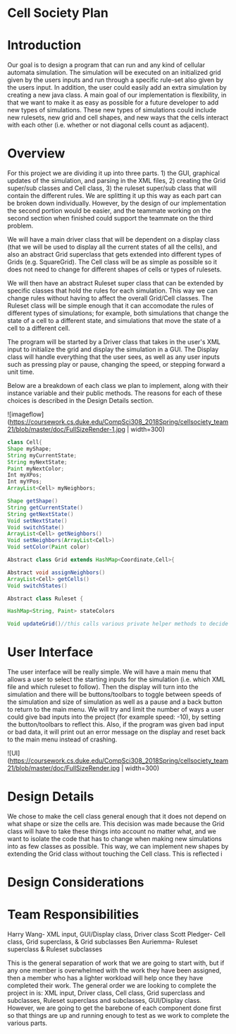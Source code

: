 Cell Society Plan
=========

# Introduction

Our goal is to design a program that can run and any kind of cellular automata simulation. The simulation will be executed on an initialized grid given by the users inputs and run through a specific rule-set also given by the users input. In addition, the user could easily add an extra simulation by creating a new java class.  A main goal of our implementation is flexibility, in that we want to make it as easy as possible for a future developer to add new types of simulations.  These new types of simulations could include new rulesets, new grid and cell shapes, and new ways that the cells interact with each other (i.e. whether or not diagonal cells count as adjacent).

# Overview

For this project we are dividing it up into three parts. 1) the GUI, graphical updates of the simulation, and parsing in the XML files, 2) creating the Grid super/sub classes and Cell class, 3) the ruleset super/sub class that will contain the different rules. We are splitting it up this way as each part can be broken down individually. However, by the design of our implementation the second portion would be easier, and the teammate working on the second section when finished could support the teammate on the third problem. 

We will have a main driver class that will be dependent on a display class (that we will be used to display all the current states of all the cells), and also an abstract Grid superclass that gets extended into different types of Grids (e.g. SquareGrid). The Cell class will be as simple as possible so it does not need to change for different shapes of cells or types of rulesets.

We will then have an abstract Ruleset super class that can be extended by specific classes that hold the rules for each simulation. This way we can change rules without having to affect the overall Grid/Cell classes.  The Ruleset class will be simple enough that it can accomodate the rules of different types of simulations; for example, both simulations that change the state of a cell to a different state, and simulations that move the state of a cell to a different cell.

The program will be started by a Driver class that takes in the user's XML input to initialize the grid and display the simulation in a GUI.  The Display class will handle everything that the user sees, as well as any user inputs such as pressing play or pause, changing the speed, or stepping forward a unit time.

Below are a breakdown of each class we plan to implement, along with their instance variable and their public methods.  The reasons for each of these choices is described in the Design Details section.

![imageflow](https://coursework.cs.duke.edu/CompSci308_2018Spring/cellsociety_team21/blob/master/doc/FullSizeRender-1.jpg | width=300) 

```java
class Cell{
Shape myShape;
String myCurrentState;
String myNextState;
Paint myNextColor;
Int myXPos;
Int myYPos;
ArrayList<Cell> myNeighbors;

Shape getShape()
String getCurrentState()
String getNextState()
Void setNextState()
Void switchState()
ArrayList<Cell> getNeighbors()
Void setNeighbors(ArrayList<Cell>)
Void setColor(Paint color)
```

```Java
Abstract class Grid extends HashMap<Coordinate,Cell>{

Abstract void assignNeighbors()
ArrayList<Cell> getCells()
Void switchStates()
```

```Java
Abstract class Ruleset {

HashMap<String, Paint> stateColors

Void updateGrid()//this calls various private helper methods to decide which cells need to change, changes them, updates their colors, etc.
```

# User Interface

The user interface will be really simple. We will have a main menu that allows a user to select the starting inputs for the simulation (i.e. which XML file and which ruleset to follow). Then the display will turn into the simulation and there will be buttons/toolbars to toggle between speeds of the simulation and size of simulation as well as a pause and a back button to return to the main menu. We will try and limit the number of ways a user could give bad inputs into the project (for example speed: -10), by setting the button/toolbars to reflect this. Also, if the program was given bad input or bad data, it will print out an error message on the display and reset back to the main menu instead of crashing. 

![UI](https://coursework.cs.duke.edu/CompSci308_2018Spring/cellsociety_team21/blob/master/doc/FullSizeRender.jpg | width=300) 

# Design Details

We chose to make the cell class general enough that it does not depend on what shape or size the cells are.  This decision was made because the Grid class will have to take these things into account no matter what, and we want to isolate the code that has to change when making new simulations into as few classes as possible.  This way, we can implement new shapes by extending the Grid class without touching the Cell class.  This is reflected i


# Design Considerations



# Team Responsibilities

Harry Wang- XML input, GUI/Display class, Driver class
Scott Pledger- Cell class, Grid superclass, & Grid subclasses
Ben Auriemma- Ruleset superclass & Ruleset subclasses

This is the general separation of work that we are going to start with, but if any one member is overwhelmed with the work they have been assigned, then a member who has a lighter workload will help once they have completed their work. The general order we are looking to complete the project in is: XML input, Driver class, Cell class, Grid superclass and subclasses, Ruleset superclass and subclasses, GUI/Display class. However, we are going to get the barebone of each component done first so that things are up and running enough to test as we work to complete the various parts.
